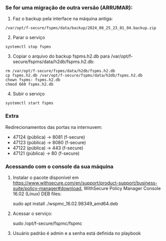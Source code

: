 ### Se for uma migração de outra versão (ARRUMAR):

  1. Faz o backup pela interface na máquina antiga:

    /var/opt/f-secure/fspms/data/backup/2024_08_25_23_01_04.backup.zip

  2. Parar o serviço

    systemctl stop fspms
    
  3. Copiar o arquivo do backup fspms.h2.db para /var/opt/f-secure/fspms/data/h2db/fspms.h2.db:

    rm /var/opt/f-secure/fspms/data/h2db/fspms.h2.db
    cp fspms.h2.db /var/opt/f-secure/fspms/data/h2db/fspms.h2.db
    chown fspms: fspms.h2.db
    chmod 660 fspms.h2.db

  4. Subir o serviço

    systemctl start fspms
    
### Extra

Redirecionamentos das portas na internuvem:

  - 47124 (pública) -> 8081 (f-secure)
  - 47123 (pública) -> 8080 (f-secure)
  - 47122 (pública) -> 443 (f-secure)
  - 47121 (pública) -> 80 (f-secure)

### Acessando com o console da sua máquina

1. Instalar o pacote disponível em https://www.withsecure.com/en/support/product-support/business-suite/policy-manager#download, WithSecure Policy Manager Console 16.02 (Linux) DEB files:

    sudo apt install ./wspmc_16.02.98349_amd64.deb

2. Acessar o serviço:

    sudo /opt/f-secure/fspmc/fspmc

3. Usuário padrão é admin e a senha está definida no playbook


